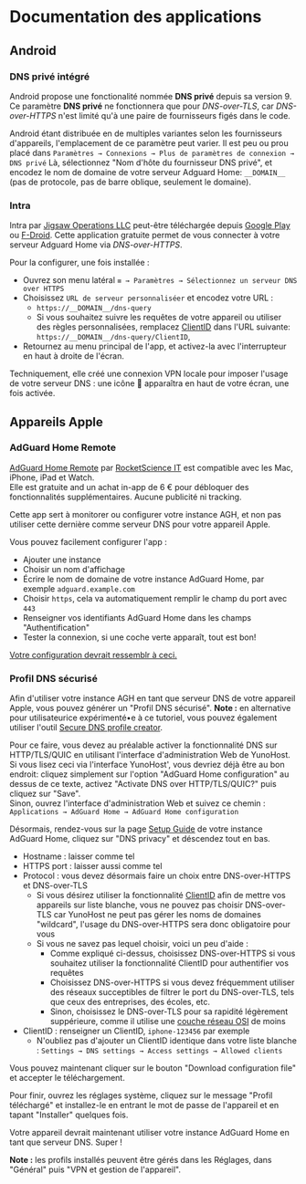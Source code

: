 # Documentation des applications

## Android

### DNS privé intégré

Android propose une fonctionalité nommée **DNS privé** depuis sa version 9.
Ce paramètre **DNS privé** ne fonctionnera que pour *DNS-over-TLS*, car *DNS-over-HTTPS* n'est limité qu'à une paire de fournisseurs figés dans le code.

Android étant distribuée en de multiples variantes selon les fournisseurs d'appareils, l'emplacement de ce paramètre peut varier.
Il est peu ou prou placé dans `Paramètres → Connexions → Plus de paramètres de connexion → DNS privé`
Là, sélectionnez "Nom d'hôte du fournisseur DNS privé", et encodez le nom de domaine de votre serveur Adguard Home: `__DOMAIN__` (pas de protocole, pas de barre oblique, seulement le domaine).

### Intra

Intra par [Jigsaw Operations LLC](https://jigsaw.google.com) peut-être téléchargée depuis [Google Play](https://play.google.com/store/apps/details?id=app.intra) ou [F-Droid](https://f-droid.org/packages/app.intra/).
Cette application gratuite permet de vous connecter à votre serveur Adguard Home via *DNS-over-HTTPS*.

Pour la configurer, une fois installée :
- Ouvrez son menu latéral `≡ → Paramètres → Sélectionnez un serveur DNS over HTTPS`
- Choisissez `URL de serveur personnaliséer` et encodez votre URL :
  - `https://__DOMAIN__/dns-query`
  - Si vous souhaitez suivre les requêtes de votre appareil ou utiliser des règles personnalisées, remplacez [ClientID](https://github.com/AdguardTeam/AdGuardHome/wiki/Clients#clientid) dans l'URL suivante: `https://__DOMAIN__/dns-query/ClientID`,
- Retournez au menu principal de l'app, et activez-la avec l'interrupteur en haut à droite de l'écran.

Techniquement, elle créé une connexion VPN locale pour imposer l'usage de votre serveur DNS : une icône 🔑 apparaîtra en haut de votre écran, une fois activée.

## Appareils Apple

### AdGuard Home Remote

[AdGuard Home Remote](https://apps.apple.com/app/id1543143740) par [RocketScience IT](https://rocketscience-it.nl/) est compatible avec les Mac, iPhone, iPad et Watch.  
Elle est gratuite and un achat in-app de 6 € pour débloquer des fonctionnalités supplémentaires. Aucune publicité ni tracking.

Cette app sert à monitorer ou configurer votre instance AGH, et non pas utiliser cette dernière comme serveur DNS pour votre appareil Apple.

Vous pouvez facilement configurer l'app :

- Ajouter une instance
- Choisir un nom d'affichage
- Écrire le nom de domaine de votre instance AdGuard Home, par exemple `adguard.example.com`
- Choisir `https`, cela va automatiquement remplir le champ du port avec `443`
- Renseigner vos identifiants AdGuard Home dans les champs "Authentification"
- Tester la connexion, si une coche verte apparaît, tout est bon!

[Votre configuration devrait ressemblr à ceci.](https://raw.githubusercontent.com/YunoHost-Apps/adguardhome_ynh/master/doc/screenshots/apps/AGH-remote.PNG)

### Profil DNS sécurisé

Afin d'utiliser votre instance AGH en tant que serveur DNS de votre appareil Apple, vous pouvez générer un "Profil DNS sécurisé".
**Note :** en alternative pour utilisateurice expérimenté•e à ce tutoriel, vous pouvez également utiliser l'outil  [Secure DNS profile creator](https://dns.notjakob.com/index.html).

Pour ce faire, vous devez au préalable activer la fonctionnalité DNS sur HTTP/TLS/QUIC en utilisant l'interface d'administration Web de YunoHost.  
Si vous lisez ceci via l'interface YunoHost', vous devriez déjà être au bon endroit: cliquez simplement sur l'option "AdGuard Home configuration" au dessus de ce texte, activez "Activate DNS over HTTP/TLS/QUIC?" puis cliquez sur "Save".  
Sinon, ouvrez l'interface d'administration Web et suivez ce chemin : `Applications → AdGuard Home → AdGuard Home configuration`

Désormais, rendez-vous sur la page [Setup Guide](https://__DOMAIN____PATH__#guide) de votre instance AdGuard Home, cliquez sur "DNS privacy" et déscendez tout en bas.

- Hostname : laisser comme tel
- HTTPS port : laisser aussi comme tel
- Protocol : vous devez désormais faire un choix entre DNS-over-HTTPS et DNS-over-TLS
  - Si vous désirez utiliser la fonctionnalité [ClientID](https://github.com/AdguardTeam/AdGuardHome/wiki/Clients#clientid) afin de mettre vos appareils sur liste blanche, vous ne pouvez pas choisir DNS-over-TLS car YunoHost ne peut pas gérer les noms de domaines "wildcard", l'usage du DNS-over-HTTPS sera donc obligatoire pour vous
  - Si vous ne savez pas lequel choisir, voici un peu d'aide :
    - Comme expliqué ci-dessus, choisissez DNS-over-HTTPS si vous souhaitez utiliser la fonctionnalité ClientID pour authentifier vos requêtes
    - Choisissez DNS-over-HTTPS si vous devez fréquemment utiliser des réseaux succeptibles de filtrer le port du DNS-over-TLS, tels que ceux des entreprises, des écoles, etc.
    - Sinon, choisissez le DNS-over-TLS pour sa rapidité légèrement suppérieure, comme il utilise une [couche réseau OSI](https://fr.wikipedia.org/wiki/Mod%C3%A8le_OSI) de moins
- ClientID : renseigner un ClientID, `iphone-123456` par exemple
  - N'oubliez pas d'ajouter un ClientID identique dans votre liste blanche : `Settings → DNS settings → Access settings → Allowed clients`

Vous pouvez maintenant cliquer sur le bouton "Download configuration file" et accepter le téléchargement.

Pour finir, ouvrez les réglages système, cliquez sur le message "Profil téléchargé" et installez-le en entrant le mot de passe de l'appareil et en tapant "Installer" quelques fois.

Votre appareil devrait maintenant utiliser votre instance AdGuard Home en tant que serveur DNS. Super !

**Note :** les profils installés peuvent être gérés dans les Réglages, dans "Général" puis "VPN et gestion de l'appareil".
